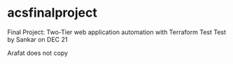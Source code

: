 # acsfinalproject
Final Project: Two-Tier web application automation with Terraform
Test
Test by Sankar on DEC 21

 Arafat does not copy

